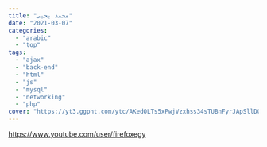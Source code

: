 ```yaml
---
title: "محمد يحيى"
date: "2021-03-07"
categories:
  - "arabic"
  - "top"
tags:
  - "ajax"
  - "back-end"
  - "html"
  - "js"
  - "mysql"
  - "networking"
  - "php"
cover: "https://yt3.ggpht.com/ytc/AKedOLTs5xPwjVzxhss34sTUBnFyrJApSllD0pa3oQaOhw=s88-c-k-c0x00ffffff-no-rj"
---
```


https://www.youtube.com/user/firefoxegy
